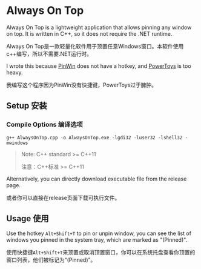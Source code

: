 # Always On Top

Always On Top is a lightweight application that allows pinning any window on top. It is written in C++, so it does not require the .NET runtime.

Always On Top是一款轻量化软件用于顶置任意Windows窗口。本软件使用c++编写，所以不需要.NET运行时。

I wrote this because [PinWin](https://github.com/Bluegrams/PinWin) does not have a hotkey, and [PowerToys](https://github.com/microsoft/PowerToys) is too heavy.

我编写这个程序因为PinWin没有快捷键，PowerToys过于臃肿。

## Setup 安装

### Compile Options 编译选项

`g++ AlwaysOnTop.cpp -o AlwaysOnTop.exe -lgdi32 -luser32 -lshell32 -mwindows`

> Note: C++ standard >= C++11
>
> 注意：C++标准 >= C++11

Alternatively, you can directly download executable file from the release page.

或者你可以直接在release页面下载可执行文件。

## Usage 使用

Use the hotkey `Alt+Shift+T` to pin or unpin window, you can see the list of windows you pinned in the system tray, which are marked as "(Pinned)".

使用快捷键`Alt+Shift+T`来顶置或取消顶置窗口，你可以在系统托盘查看你顶置的窗口列表，他们被标记为“(Pinned)”。
